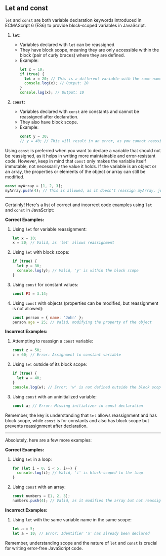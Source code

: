 
## Let and const

`let` and `const` are both variable declaration keywords introduced in ECMAScript 6 (ES6) to provide block-scoped variables in JavaScript.

1. **`let`:** 
   - Variables declared with `let` can be reassigned.
   - They have block scope, meaning they are only accessible within the block (pair of curly braces) where they are defined.
   - Example:
     ```javascript
     let x = 10;
     if (true) {
       let x = 20; // This is a different variable with the same name but different scope
       console.log(x); // Output: 20
     }
     console.log(x); // Output: 10
     ```

2. **`const`:**
   - Variables declared with `const` are constants and cannot be reassigned after declaration.
   - They also have block scope.
   - Example:
     ```javascript
     const y = 30;
     // y = 40; // This will result in an error, as you cannot reassign a const variable
     ```

Using `const` is preferred when you want to declare a variable that should not be reassigned, as it helps in writing more maintainable and error-resistant code. However, keep in mind that `const` only makes the variable itself immutable, not necessarily the value it holds. If the variable is an object or an array, the properties or elements of the object or array can still be modified.

```javascript
const myArray = [1, 2, 3];
myArray.push(4); // This is allowed, as it doesn't reassign myArray, just modifies its content.
```

---


Certainly! Here's a list of correct and incorrect code examples using `let` and `const` in JavaScript:

**Correct Examples:**

1. Using `let` for variable reassignment:
   ```javascript
   let x = 10;
   x = 20; // Valid, as 'let' allows reassignment
   ```

2. Using `let` with block scope:
   ```javascript
   if (true) {
     let y = 30;
     console.log(y); // Valid, 'y' is within the block scope
   }
   ```

3. Using `const` for constant values:
   ```javascript
   const PI = 3.14;
   ```

4. Using `const` with objects (properties can be modified, but reassignment is not allowed):
   ```javascript
   const person = { name: 'John' };
   person.age = 25; // Valid, modifying the property of the object
   ```

**Incorrect Examples:**

1. Attempting to reassign a `const` variable:
   ```javascript
   const z = 50;
   z = 60; // Error: Assignment to constant variable
   ```

2. Using `let` outside of its block scope:
   ```javascript
   if (true) {
     let w = 40;
   }
   console.log(w); // Error: 'w' is not defined outside the block scope
   ```

3. Using `const` with an uninitialized variable:
   ```javascript
   const a; // Error: Missing initializer in const declaration
   ```

Remember, the key is understanding that `let` allows reassignment and has block scope, while `const` is for constants and also has block scope but prevents reassignment after declaration.


---


Absolutely, here are a few more examples:

**Correct Examples:**

1. Using `let` in a loop:
   ```javascript
   for (let i = 0; i < 5; i++) {
     console.log(i); // Valid, 'i' is block-scoped to the loop
   }
   ```

2. Using `const` with an array:
   ```javascript
   const numbers = [1, 2, 3];
   numbers.push(4); // Valid, as it modifies the array but not reassigning 'numbers'
   ```


**Incorrect Examples:**

1. Using `let` with the same variable name in the same scope:
   ```javascript
   let a = 5;
   let a = 10; // Error: Identifier 'a' has already been declared
   ```




Remember, understanding scope and the nature of `let` and `const` is crucial for writing error-free JavaScript code.
